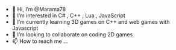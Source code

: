 - 👋 Hi, I’m @Marama78
- 👀 I’m interested in C# , C++ , Lua , JavaScript
- 🌱 I’m currently learning 3D games on C++ and web games with Javascript
- 💞️ I’m looking to collaborate on coding 2D games 
- 📫 How to reach me ...

<!---
Marama78/Marama78 is a ✨ special ✨ repository because its `README.md` (this file) appears on your GitHub profile.
You can click the Preview link to take a look at your changes.
--->
